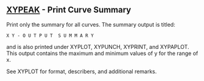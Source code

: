 ## [XYPEAK](https://help.hexagonmi.com/bundle/MSC_Nastran_2022.4/page/Nastran_Combined_Book/qrg/casecontrol4c/TOC.XYPEAK.xhtml) - Print Curve Summary

Print only the summary for all curves. The summary output is titled:

```text
X Y - O U T P U T  S U M M A R Y
```

and is also printed under XYPLOT, XYPUNCH, XYPRINT, and XYPAPLOT. This output contains the maximum and minimum values of y for the range of x.

See   XYPLOT   for format, describers, and additional remarks.

